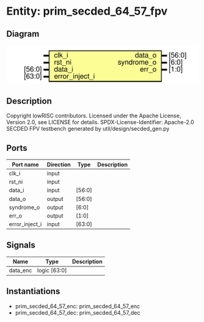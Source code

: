 # Entity: prim_secded_64_57_fpv
## Diagram
![Diagram](prim_secded_64_57_fpv.svg "Diagram")
## Description
Copyright lowRISC contributors.
 Licensed under the Apache License, Version 2.0, see LICENSE for details.
 SPDX-License-Identifier: Apache-2.0
 SECDED FPV testbench generated by util/design/secded_gen.py
 
## Ports
| Port name      | Direction | Type   | Description |
| -------------- | --------- | ------ | ----------- |
| clk_i          | input     |        |             |
| rst_ni         | input     |        |             |
| data_i         | input     | [56:0] |             |
| data_o         | output    | [56:0] |             |
| syndrome_o     | output    | [6:0]  |             |
| err_o          | output    | [1:0]  |             |
| error_inject_i | input     | [63:0] |             |
## Signals
| Name     | Type         | Description |
| -------- | ------------ | ----------- |
| data_enc | logic [63:0] |             |
## Instantiations
- prim_secded_64_57_enc: prim_secded_64_57_enc
- prim_secded_64_57_dec: prim_secded_64_57_dec
